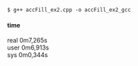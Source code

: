 ```
$ g++ accFill_ex2.cpp -o accFill_ex2_gcc
```

#### time
real    0m7,265s  
user    0m6,913s  
sys     0m0,344s  
